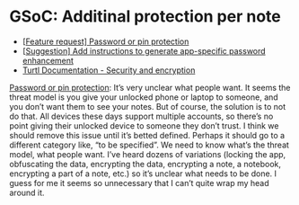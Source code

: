 # GSoC: Additinal protection per note

- [[Feature request\] Password or pin protection](https://github.com/laurent22/joplin/issues/289)
- [[Suggestion\] Add instructions to generate app-specific password enhancement](https://github.com/laurent22/joplin/issues/419)
- [Turtl Documentation - Security and encryption](https://turtlapp.com/docs/security)


[Password or pin protection](https://github.com/laurent22/joplin/issues/289): It’s very unclear what people want. It seems the threat model is you give your unlocked phone or laptop to someone, and you don’t want them to see your notes. But of course, the solution is to not do that. All devices these days support multiple accounts, so there’s no point giving their unlocked device to someone they don’t trust. I think we should remove this issue until it’s betted defined. Perhaps it should go to a different category like, “to be specified”. We need to know what’s the threat model, what people want. I’ve heard dozens of variations (locking the app, obfuscating the data, encrypting the data, encrypting a note, a notebook, encrypting a part of a note, etc.) so it’s unclear what needs to be done. I guess for me it seems so unnecessary  that I can’t quite wrap my head around it. 
